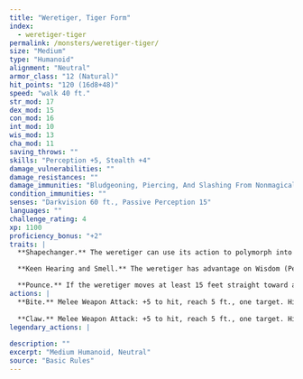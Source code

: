 ```yaml
---
title: "Weretiger, Tiger Form"
index:
  - weretiger-tiger
permalink: /monsters/weretiger-tiger/
size: "Medium"
type: "Humanoid"
alignment: "Neutral"
armor_class: "12 (Natural)"
hit_points: "120 (16d8+48)"
speed: "walk 40 ft."
str_mod: 17
dex_mod: 15
con_mod: 16
int_mod: 10
wis_mod: 13
cha_mod: 11
saving_throws: ""
skills: "Perception +5, Stealth +4"
damage_vulnerabilities: ""
damage_resistances: ""
damage_immunities: "Bludgeoning, Piercing, And Slashing From Nonmagical Weapons That Aren'T Silvered"
condition_immunities: ""
senses: "Darkvision 60 ft., Passive Perception 15"
languages: ""
challenge_rating: 4
xp: 1100
proficiency_bonus: "+2"
traits: |
  **Shapechanger.** The weretiger can use its action to polymorph into a tiger-humanoid hybrid or into a tiger, or back into its true form, which is humanoid. Its statistics, other than its size, are the same in each form. Any equipment it is wearing or carrying isn't transformed. It reverts to its true form if it dies.

  **Keen Hearing and Smell.** The weretiger has advantage on Wisdom (Perception) checks that rely on hearing or smell.

  **Pounce.** If the weretiger moves at least 15 feet straight toward a creature and then hits it with a claw attack on the same turn, that target must succeed on a DC 14 Strength saving throw or be knocked prone. If the target is prone, the weretiger can make one bite attack against it as a bonus action.
actions: |
  **Bite.** Melee Weapon Attack: +5 to hit, reach 5 ft., one target. Hit: 8 (1d10 + 3) piercing damage. If the target is a humanoid, it must succeed on a DC 13 Constitution saving throw or be cursed with weretiger lycanthropy.
  
  **Claw.** Melee Weapon Attack: +5 to hit, reach 5 ft., one target. Hit: 7 (1d8 + 3) slashing damage.  
legendary_actions: |
  
description: ""
excerpt: "Medium Humanoid, Neutral"
source: "Basic Rules"
---
```

